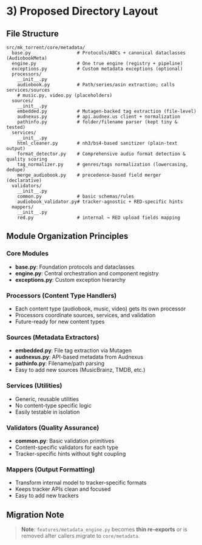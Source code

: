 # 3) Proposed Directory Layout

## File Structure

```
src/mk_torrent/core/metadata/
  base.py                 # Protocols/ABCs + canonical dataclasses (AudiobookMeta)
  engine.py               # One true engine (registry + pipeline)
  exceptions.py           # Custom metadata exceptions (optional)
  processors/
    __init__.py
    audiobook.py          # Path/series/asin extraction; calls services/sources
    # music.py, video.py (placeholders)
  sources/
    __init__.py
    embedded.py           # Mutagen-backed tag extraction (file-level)
    audnexus.py           # api.audnex.us client + normalization
    pathinfo.py           # folder/filename parser (kept tiny & tested)
  services/
    __init__.py
    html_cleaner.py       # nh3/bs4-based sanitizer (plain-text output)
    format_detector.py    # Comprehensive audio format detection & quality scoring
    tag_normalizer.py     # genres/tags normalization (lowercasing, dedupe)
    merge_audiobook.py    # precedence-based field merger (declarative)
  validators/
    __init__.py
    common.py             # basic schemas/rules
    audiobook_validator.py# tracker-agnostic + RED-specific hints
  mappers/
    __init__.py
    red.py                # internal → RED upload fields mapping
```

## Module Organization Principles

### Core Modules

- **base.py**: Foundation protocols and dataclasses
- **engine.py**: Central orchestration and component registry
- **exceptions.py**: Custom exception hierarchy

### Processors (Content Type Handlers)

- Each content type (audiobook, music, video) gets its own processor
- Processors coordinate sources, services, and validation
- Future-ready for new content types

### Sources (Metadata Extractors)

- **embedded.py**: File tag extraction via Mutagen
- **audnexus.py**: API-based metadata from Audnexus
- **pathinfo.py**: Filename/path parsing
- Easy to add new sources (MusicBrainz, TMDB, etc.)

### Services (Utilities)

- Generic, reusable utilities
- No content-type specific logic
- Easily testable in isolation

### Validators (Quality Assurance)

- **common.py**: Basic validation primitives
- Content-specific validators for each type
- Tracker-specific hints without tight coupling

### Mappers (Output Formatting)

- Transform internal model to tracker-specific formats
- Keeps tracker APIs clean and focused
- Easy to add new trackers

## Migration Note

> **Note**: `features/metadata_engine.py` becomes **thin re-exports** or is removed after callers migrate to `core/metadata`.
